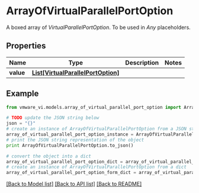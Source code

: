 # ArrayOfVirtualParallelPortOption

A boxed array of *VirtualParallelPortOption*. To be used in *Any* placeholders. 

## Properties
Name | Type | Description | Notes
------------ | ------------- | ------------- | -------------
**value** | [**List[VirtualParallelPortOption]**](VirtualParallelPortOption.md) |  | 

## Example

```python
from vmware_vi.models.array_of_virtual_parallel_port_option import ArrayOfVirtualParallelPortOption

# TODO update the JSON string below
json = "{}"
# create an instance of ArrayOfVirtualParallelPortOption from a JSON string
array_of_virtual_parallel_port_option_instance = ArrayOfVirtualParallelPortOption.from_json(json)
# print the JSON string representation of the object
print ArrayOfVirtualParallelPortOption.to_json()

# convert the object into a dict
array_of_virtual_parallel_port_option_dict = array_of_virtual_parallel_port_option_instance.to_dict()
# create an instance of ArrayOfVirtualParallelPortOption from a dict
array_of_virtual_parallel_port_option_form_dict = array_of_virtual_parallel_port_option.from_dict(array_of_virtual_parallel_port_option_dict)
```
[[Back to Model list]](../README.md#documentation-for-models) [[Back to API list]](../README.md#documentation-for-api-endpoints) [[Back to README]](../README.md)


